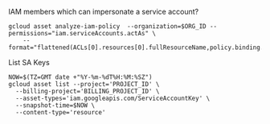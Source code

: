 IAM members which can impersonate a service account?

```
gcloud asset analyze-iam-policy  --organization=$ORG_ID --permissions="iam.serviceAccounts.actAs" \
    --format="flattened(ACLs[0].resources[0].fullResourceName,policy.binding.members,policy.binding.role)"
```


List SA Keys
````
NOW=$(TZ=GMT date +"%Y-%m-%dT%H:%M:%SZ")
gcloud asset list --project='PROJECT_ID' \
  --billing-project='BILLING_PROJECT_ID' \
  --asset-types='iam.googleapis.com/ServiceAccountKey' \
  --snapshot-time=$NOW \
  --content-type='resource'
````
